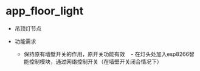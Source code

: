 # app_floor_light

- 吊顶灯节点

- 功能需求
    - 保持原有墙壁开关的作用，原开关功能有效
    - 在灯头处加入esp8266智能控制模块，通过网络控制开关（在墙壁开关闭合情况下）
